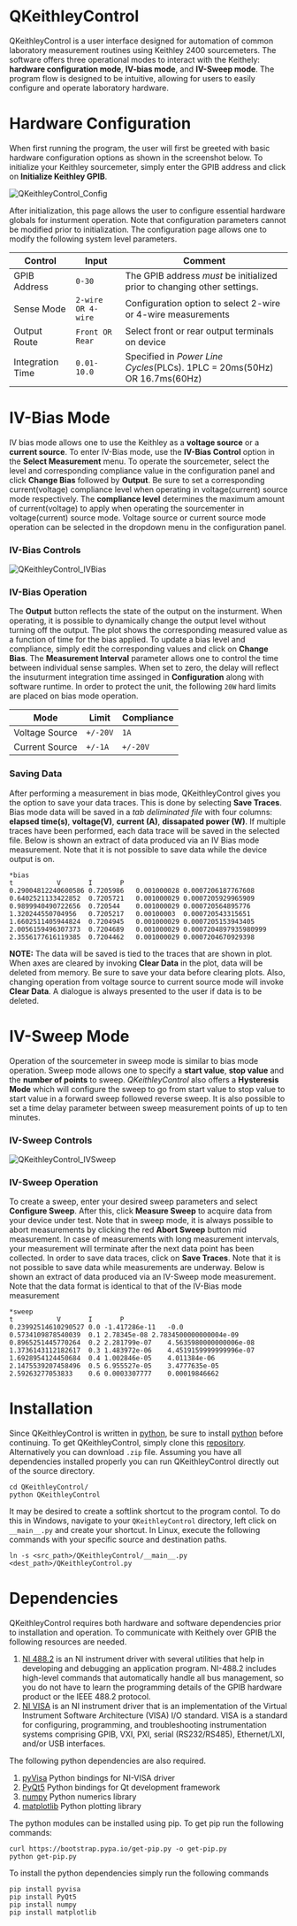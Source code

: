 # QKeithleyControl
QKeithleyControl is a user interface designed for automation of common laboratory measurement routines using Keithley 2400 
sourcemeters. The software offers three operational modes to interact with the Keithely: **hardware configuration mode**, **IV-bias mode**, and **IV-Sweep mode**. The program flow is designed to be intuitive, allowing for users to easily configure and operate laboratory hardware. 

# Hardware Configuration
When first running the program, the user will first be greeted with basic hardware configuration options as shown in the screenshot 
below. To initialize your Keithley sourcemeter, simply enter the GPIB address and click on **Initialize Keithley GPIB**. 

![QKeithleyControl_Config](https://github.com/mwchalmers/QKeithleyControl/blob/master/doc/img/QKeithleyControl_Config.png)

After initialization, this page allows the user to configure essential hardware globals for insturment operation. Note that 
configuration parameters cannot be modified prior to initialization. The configuration page allows one to modify the following
system level parameters.

Control          | Input              | Comment  
------------     | -------------      | -------------
GPIB Address     | `0-30`             | The GPIB address *must* be initialized prior to changing other settings. 
Sense Mode       | `2-wire OR 4-wire` | Configuration option to select 2-wire or 4-wire measurements
Output Route     | `Front OR Rear`    | Select front or rear output terminals on device
Integration Time | `0.01-10.0`        | Specified in *Power Line Cycles*(PLCs). 1PLC = 20ms(50Hz) OR 16.7ms(60Hz)  

# IV-Bias Mode

IV bias mode allows one to use the Keithley as a **voltage source** or a **current source**. To enter IV-Bias mode, use the 
**IV-Bias Control** option in the **Select Measurement** menu. To operate the sourcemeter, select the level and corresponding compliance value in the configuration panel and click **Change Bias** followed by **Output**. Be sure to set a corresponding current(voltage) compliance level when operating in voltage(current) source mode respectively. The **compliance level** determines the maximum amount of current(voltage) to apply when operating the sourcementer in voltage(current) source mode. Voltage source or current source mode operation can be selected in the dropdown menu in the configuration panel.

### IV-Bias Controls
![QKeithleyControl_IVBias](https://github.com/mwchalmers/QKeithleyControl/blob/master/doc/img/QKeithleyControl_IVBias.PNG)

### IV-Bias Operation
The **Output** button reflects the state of the output on the insturment. When operating, it is possible to dynamically change
the output level without turning off the output. The plot shows the corresponding measured value as a function of time for the 
bias applied. To update a bias level and compliance, simply edit the corresponding values and click on **Change Bias**. The 
**Measurement Interval** parameter allows one to control the time between individual sense samples. When set to zero, the delay will reflect the insuturment integration time assinged in **Configuration** along with software runtime. In order to protect the unit, the 
following `20W` hard limits are placed on bias mode operation.

Mode             | Limit              | Compliance  
------------     | -------------      | -------------
Voltage Source   | `+/-20V`           | `1A`  
Current Source   | `+/-1A`            | `+/-20V`

### Saving Data
After performing a measurement in bias mode, QKeithleyControl gives you the option to save your data traces. This is done by 
selecting **Save Traces**. Bias mode data will be saved in a *tab deliminated file* with four columns: **elapsed time(s)**, **voltage(V)**, **current (A)**, **dissapated power (W)**. If multiple traces have been performed, each data trace will be saved 
in the selected file. Below is shown an extract of data produced via an IV Bias mode measurement. Note that it is not possible 
to save data while the device output is on.
```
*bias
t			V		I		P		
0.29004812240600586	0.7205986	0.001000028	0.0007206187767608	
0.6402521133422852	0.7205721	0.001000029	0.0007205929965909	
0.9899940490722656	0.720544	0.001000029	0.000720564895776	
1.320244550704956	0.7205217	0.00100003	0.000720543315651	
1.6602511405944824	0.7204945	0.001000029	0.0007205153943405	
2.0056159496307373	0.7204689	0.001000029	0.0007204897935980999	
2.3556177616119385	0.7204462	0.001000029	0.0007204670929398	
```
**NOTE:** The data will be saved is tied to the traces that are shown in plot. When axes are cleared by invoking **Clear Data** in 
the plot, data will be deleted from memory. Be sure to save your data before clearing plots. Also, changing operation from voltage source to current source mode will invoke **Clear Data**. A dialogue is always presented to the user if data is to be deleted.

# IV-Sweep Mode

Operation of the sourcemeter in sweep mode is similar to bias mode operation. Sweep mode allows one to specify a **start value**,
**stop value** and the **number of points** to sweep. *QKeithleyControl* also offers a **Hysteresis Mode** which will configure the 
sweep to go from start value to stop value to start value in a forward sweep followed reverse sweep. It is also possible to set a 
time delay parameter between sweep measurement points of up to ten minutes. 

### IV-Sweep Controls
![QKeithleyControl_IVSweep](https://github.com/mwchalmers/QKeithleyControl/blob/master/doc/img/QKeithleyControl_IVSweep.PNG)

### IV-Sweep Operation
To create a sweep, enter your desired sweep parameters and select **Configure Sweep**. After this, click **Measure Sweep** to 
acquire data from your device under test. Note that in sweep mode, it is always possible to abort measurements by clicking 
the red **Abort Sweep** button mid measurement. In case of measurements with long measurement intervals, your measurement will 
terminate after the next data point has been collected. In order to save data traces, click on **Save Traces**. Note that it is
not possible to save data while measurements are underway. Below is shown an extract of data produced via an IV-Sweep mode measurement.
Note that the data format is identical to that of the IV-Bias mode measurement
```
*sweep
t			V		I		P		
0.23992514610290527	0.0	-1.417286e-11	-0.0	
0.5734109878540039	0.1	2.78345e-08	2.7834500000000004e-09	
0.8965251445770264	0.2	2.281799e-07	4.5635980000000006e-08	
1.3736143112182617	0.3	1.483972e-06	4.4519159999999996e-07	
1.6928954124450684	0.4	1.002846e-05	4.011384e-06	
2.1475539207458496	0.5	6.955527e-05	3.4777635e-05	
2.59263277053833	0.6	0.0003307777	0.00019846662	
```
 
 
# Installation

Since QKeithleyControl is written in [python](https://www.python.org/downloads/), be sure to install [python](https://www.python.org/downloads/) before continuing. To get QKeithleyControl, simply clone this [repository](https://github.com/mwchalmers/QKeithleyControl). Alternatively you can download `.zip` file. Assuming you have all dependencies installed properly you can run QKeithleyControl directly out of the source directory. 

```
cd QKeithleyControl/
python QKeithleyControl
```
It may be desired to create a softlink shortcut to the program contol. To do this in Windows, navigate to your `QKeithleyControl` directory, left click on `__main__.py` and create your shortcut. In Linux, execute the following commands with your specific source
and destination paths.
```
ln -s <src_path>/QKeithleyControl/__main__.py <dest_path>/QKeithleyControl.py
```

# Dependencies

QKeithleyControl requires both hardware and software dependencies prior to installation and operation. To communicate with Keithely over GPIB the following resources are needed.

1. [NI 488.2](https://www.ni.com/sv-se/support/downloads/drivers/download.ni-488-2.html#329025) is an NI instrument driver with several utilities that help in developing and debugging an application program. NI-488.2 includes high-level commands that automatically handle all bus management, so you do not have to learn the programming details of the GPIB hardware product or the IEEE 488.2 protocol.
2. [NI VISA](https://www.ni.com/sv-se/support/downloads/drivers/download.ni-visa.html#329456) is an NI instrument driver that is an implementation of the Virtual Instrument Software Architecture (VISA) I/O standard. VISA is a standard for configuring, programming, and troubleshooting instrumentation systems comprising GPIB, VXI, PXI, serial (RS232/RS485), Ethernet/LXI, and/or USB interfaces.

The following python dependencies are also required.

1. [pyVisa](https://pyvisa.readthedocs.io/en/latest/) Python bindings for NI-VISA driver
2. [PyQt5](https://wiki.python.org/moin/PyQt) Python bindings for Qt development framework
3. [numpy](https://numpy.org/) Python numerics library
4. [matplotlib](https://matplotlib.org/) Python plotting library

The python modules can be installed using pip. To get pip run the following commands:
```
curl https://bootstrap.pypa.io/get-pip.py -o get-pip.py
python get-pip.py
```

To install the python dependencies simply run the following commands
```
pip install pyvisa
pip install PyQt5
pip install numpy
pip install matplotlib
```
